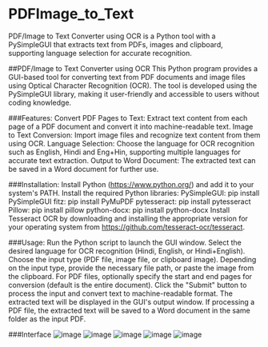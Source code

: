 # PDFImage_to_Text
PDF/Image to Text Converter using OCR is a Python tool with a PySimpleGUI that extracts text from PDFs, images and clipboard, supporting language selection for accurate recognition. 

##PDF/Image to Text Converter using OCR
This Python program provides a GUI-based tool for converting text from PDF documents and image files using Optical Character Recognition (OCR). The tool is developed using the PySimpleGUI library, making it user-friendly and accessible to users without coding knowledge.

###Features:
Convert PDF Pages to Text: Extract text content from each page of a PDF document and convert it into machine-readable text.
Image to Text Conversion: Import image files and recognize text content from them using OCR.
Language Selection: Choose the language for OCR recognition such as English, Hindi and Eng+Hin, supporting multiple languages for accurate text extraction.
Output to Word Document: The extracted text can be saved in a Word document for further use.

###Installation:
Install Python (https://www.python.org/) and add it to your system's PATH.
Install the required Python libraries:
PySimpleGUI: pip install PySimpleGUI
fitz: pip install PyMuPDF
pytesseract: pip install pytesseract
Pillow: pip install pillow
python-docx: pip install python-docx
Install Tesseract OCR by downloading and installing the appropriate version for your operating system from https://github.com/tesseract-ocr/tesseract.

###Usage:
Run the Python script to launch the GUI window.
Select the desired language for OCR recognition (Hindi, English, or Hindi+English).
Choose the input type (PDF file, image file, or clipboard image).
Depending on the input type, provide the necessary file path, or paste the image from the clipboard.
For PDF files, optionally specify the start and end pages for conversion (default is the entire document).
Click the "Submit" button to process the input and convert text to machine-readable format.
The extracted text will be displayed in the GUI's output window.
If processing a PDF file, the extracted text will be saved to a Word document in the same folder as the input PDF.

###Interface
![image](https://github.com/SHRISTIGUPT/PDFImage_to_Text/assets/91000887/fe01f81e-d672-4cf2-913d-6e8f515c2803)
![image](https://github.com/SHRISTIGUPT/PDFImage_to_Text/assets/91000887/24de6458-cc28-4702-a1e6-6650f9d83410)
![image](https://github.com/SHRISTIGUPT/PDFImage_to_Text/assets/91000887/d36fd68c-1a0b-4cbf-98e6-eb34a9aacdb9)
![image](https://github.com/SHRISTIGUPT/PDFImage_to_Text/assets/91000887/3efce529-b265-4e97-9809-b2b10d5a6250)
![image](https://github.com/SHRISTIGUPT/PDFImage_to_Text/assets/91000887/6216d337-f005-425c-ba14-c2a1a50d7958)
